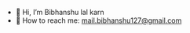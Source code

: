 - 👋 Hi, I’m Bibhanshu lal karn
- 📩 How to reach me: mail.bibhanshu127@gmail.com


<!---
bibhanshu12/bibhanshu12 is a ✨ special ✨ repository because its `README.md` (this file) appears on your GitHub profile.
You can click the Preview link to take a look at your changes.
--->
